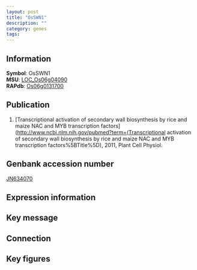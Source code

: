 ```yaml
---
layout: post
title: "OsSWN1"
description: ""
category: genes
tags: 
---
```


## Information
__Symbol__: OsSWN1  
__MSU__: [LOC_Os06g04090](http://rice.plantbiology.msu.edu/cgi-bin/ORF_infopage.cgi?orf=LOC_Os06g04090)  
__RAPdb__: [Os06g0131700](http://rapdb.dna.affrc.go.jp/viewer/gbrowse_details/irgsp1?name=Os06g0131700)  

## Publication
1. [Transcriptional activation of secondary wall biosynthesis by rice and maize NAC and MYB transcription factors](http://www.ncbi.nlm.nih.gov/pubmed?term=(Transcriptional activation of secondary wall biosynthesis by rice and maize NAC and MYB transcription factors%5BTitle%5D), 2011, Plant Cell Physiol.

## Genbank accession number
[JN634070](http://www.ncbi.nlm.nih.gov/nuccore/JN634070)

## Expression information

## Key message

## Connection

## Key figures


